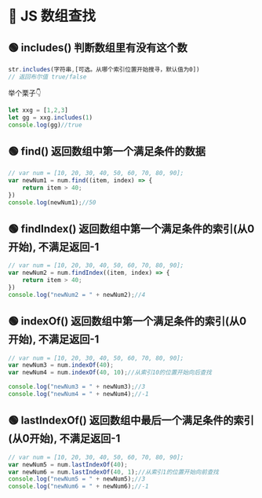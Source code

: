 # 💛 JS 数组查找

## 🟢 includes() 判断数组里有没有这个数
```javascript
str.includes(字符串,[可选。从哪个索引位置开始搜寻，默认值为0])
// 返回布尔值 true/false
```
举个栗子👇
```javascript
let xxg = [1,2,3]
let gg = xxg.includes(1)
console.log(gg)//true
```
## 🟢 find() 返回数组中第一个满足条件的数据
```javascript
// var num = [10, 20, 30, 40, 50, 60, 70, 80, 90];
var newNum1 = num.find((item, index) => {
    return item > 40;
})
console.log(newNum1);//50
```
## 🟢 findIndex() 返回数组中第一个满足条件的索引(从0开始), 不满足返回-1
```javascript
// var num = [10, 20, 30, 40, 50, 60, 70, 80, 90];
var newNum2 = num.findIndex((item, index) => {
    return item > 40;
})
console.log("newNum2 = " + newNum2);//4
```
## 🟢 indexOf() 返回数组中第一个满足条件的索引(从0开始), 不满足返回-1
```javascript
// var num = [10, 20, 30, 40, 50, 60, 70, 80, 90];
var newNum3 = num.indexOf(40);
var newNum4 = num.indexOf(40, 10);//从索引10的位置开始向后查找

console.log("newNum3 = " + newNum3);//3
console.log("newNum4 = " + newNum4);//-1
```
## 🟢 lastIndexOf() 返回数组中最后一个满足条件的索引(从0开始), 不满足返回-1
```javascript
// var num = [10, 20, 30, 40, 50, 60, 70, 80, 90];
var newNum5 = num.lastIndexOf(40);
var newNum6 = num.lastIndexOf(40, 1);//从索引1的位置开始向前查找
console.log("newNum5 = " + newNum5);//3
console.log("newNum6 = " + newNum6);//-1
```
